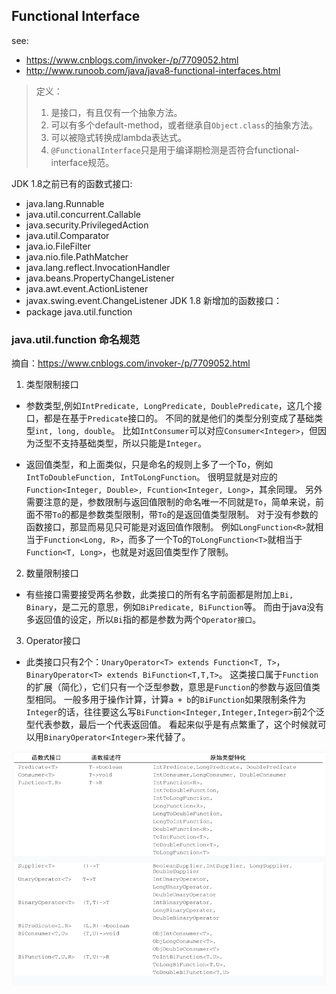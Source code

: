 ## Functional Interface
see:  
- https://www.cnblogs.com/invoker-/p/7709052.html
- http://www.runoob.com/java/java8-functional-interfaces.html

> 定义：
> 1. 是接口，有且仅有一个抽象方法。
> 2. 可以有多个default-method，或者继承自`Object.class`的抽象方法。
> 3. 可以被隐式转换成lambda表达式。
> 4. `@FunctionalInterface`只是用于编译期检测是否符合functional-interface规范。

JDK 1.8之前已有的函数式接口:
- java.lang.Runnable
- java.util.concurrent.Callable
- java.security.PrivilegedAction
- java.util.Comparator
- java.io.FileFilter
- java.nio.file.PathMatcher
- java.lang.reflect.InvocationHandler
- java.beans.PropertyChangeListener
- java.awt.event.ActionListener
- javax.swing.event.ChangeListener
JDK 1.8 新增加的函数接口：
- package java.util.function

### java.util.function 命名规范
摘自：https://www.cnblogs.com/invoker-/p/7709052.html  

1. 类型限制接口
- 参数类型,例如`IntPredicate, LongPredicate, DoublePredicate`，这几个接口，都是在基于`Predicate`接口的。
不同的就是他们的类型分别变成了基础类型`int, long, double`。
比如`IntConsumer`可以对应`Consumer<Integer>`，但因为泛型不支持基础类型，所以只能是`Integer`。

- 返回值类型，和上面类似，只是命名的规则上多了一个To，例如`IntToDoubleFunction, IntToLongFunction`。
很明显就是对应的`Function<Integer, Double>, Fcuntion<Integer, Long>`，其余同理。
另外需要注意的是，参数限制与返回值限制的命名唯一不同就是`To`，简单来说，前面不带`To`的都是参数类型限制，带`To`的是返回值类型限制。
对于没有参数的函数接口，那显而易见只可能是对返回值作限制。
例如`LongFunction<R>`就相当于`Function<Long, R>`，而多了一个To的`ToLongFunction<T>`就相当于`Function<T, Long>`，也就是对返回值类型作了限制。

2. 数量限制接口
- 有些接口需要接受两名参数，此类接口的所有名字前面都是附加上`Bi, Binary`，是二元的意思，例如`BiPredicate, BiFunction`等。
而由于java没有多返回值的设定，所以`Bi`指的都是参数为两个`Operator接口`。

3. Operator接口
- 此类接口只有2个：`UnaryOperator<T> extends Function<T, T>`，`BinaryOperator<T> extends BiFunction<T,T,T>`。
这类接口属于`Function`的扩展（简化），它们只有一个泛型参数，意思是`Function`的参数与返回值类型相同。
一般多用于操作计算，计算`a + b`的`BiFunction`如果限制条件为`Integer`的话，往往要这么写`BiFunction<Integer,Integer,Integer>`前2个泛型代表参数，最后一个代表返回值。
看起来似乎是有点繁重了，这个时候就可以用`BinaryOperator<Integer>`来代替了。

![jdk8已定义函数接口示意图](jdk8-functional-interface.png)
